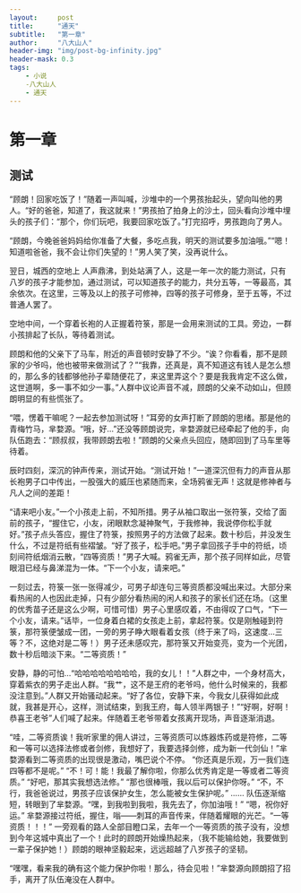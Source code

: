 ```yaml
---
layout:     post
title:      "通天"
subtitle:   "第一章"
author:     "八大山人"
header-img: "img/post-bg-infinity.jpg"
header-mask: 0.3
tags:
    - 小说
    -八大山人
    - 通天
---
```


# **第一章**

**测试**
--

“顾朗！回家吃饭了！”随着一声叫喊，沙堆中的一个男孩抬起头，望向叫他的男人。“好的爸爸，知道了，我这就来！”男孩拍了拍身上的沙土，回头看向沙堆中埋头的孩子们：“那个，你们玩吧，我要回家吃饭了。”打完招呼，男孩跑向了男人。

“顾朗，今晚爸爸妈妈给你准备了大餐，多吃点我，明天的测试要多加油哦。”“嗯！知道啦爸爸，我不会让你们失望的！”男人笑了笑，没再说什么。

翌日，城西的空地上
人声鼎沸，到处站满了人，这是一年一次的能力测试，只有八岁的孩子才能参加，通过测试，可以知道孩子的能力，共分五等，一等最高，其余依次。在这里，三等及以上的孩子可修神，四等的孩子可修身，至于五等，不过普通人罢了。

空地中间，一个穿着长袍的人正握着符箓，那是一会用来测试的工具。旁边，一群小孩排起了长队，等待着测试。

顾朗和他的父亲下了马车，附近的声音顿时安静了不少。“诶？你看看，那不是顾家的少爷吗，他也被带来做测试了？”“我靠，还真是，真不知道这有钱人是怎么想的，那么多的钱都够他孙子辈随便花了，来这里弄这个？要是我我肯定不这么做，这世道啊，多一事不如少一事。”人群中议论声音不减，顾朗的父亲不动如山，但顾朗明显的有些慌张了。

“喂，愣着干嘛呢？一起去参加测试呀！”耳旁的女声打断了顾朗的思绪。那是他的青梅竹马，芈婺源。“哦，好…”还没等顾朗说完，芈婺源就已经牵起了他的手，向队伍跑去：“顾叔叔，我带顾朗去啦！”顾朗的父亲点头回应，随即回到了马车里等待着。

辰时四刻，深沉的钟声传来，测试开始。“测试开始！”一道深沉但有力的声音从那长袍男子口中传出，一股强大的威压也紧随而来，全场鸦雀无声！这就是修神者与凡人之间的差距！

“请来吧小友。”一个小孩走上前，不知所措。男子从袖口取出一张符箓，交给了面前的孩子，“握住它，小友，闭眼默念凝神聚气，于我修神，我说停你松手就好。”孩子点头答应，握住了符箓，按照男子的方法做了起来。数十秒后，并没发生什么，不过是符纸有些褶皱。“好了孩子，松手吧。”男子拿回孩子手中的符纸，顷刻间符纸烟消云散，“四等资质！”男子大喊。鸦雀无声，那个孩子同样如此，尽管眼泪已经与鼻涕混为一体。“下一个小友，请来吧。”

一刻过去，符箓一张一张得减少，可男子却连句三等资质都没喊出来过。大部分来看热闹的人也因此走掉，只有少部分看热闹的闲人和孩子的家长们还在场。（这里的优秀苗子还是这么少啊，可惜可惜）男子心里感叹着，不由得叹了口气，“下一个小友，请来。”话毕，一位身着白裙的女孩走上前，拿起符箓。仅是刚触碰到符箓，那符箓便皱成一团，一旁的男子睁大眼看着女孩（终于来了吗，这速度…三等？不，这绝对是二等！）男子还未感叹完，那符箓又开始变亮，变为一个光团，数十秒后暗淡下来。“二等资质！”

安静，静的可怕…“哈哈哈哈哈哈哈哈，我的女儿！！”人群之中，一个身材高大，穿着紫衣的男子走出人群。“我艹，这不是王府的老爷吗，他什么时候来的，我都没注意到。”人群又开始骚动起来。“好了各位，安静下来，今我女儿获得如此成就，我甚是开心，这样，测试结束，到我王府，每人领半两银子！”“好啊，好啊！恭喜王老爷”人们喊了起来。伴随着王老爷带着女孩离开现场，声音逐渐消退。

“哇，二等资质诶！我听家里的佣人讲过，三等资质可以炼器炼药或是符修，二等和一等可以选择法修或者剑修，我想好了，我要选择剑修，成为新一代剑仙！”芈婺源看到二等资质的出现很是激动，嘴巴说个不停。
“你还真是乐观，万一我们连四等都不是呢。”
“不！可！能！我最了解你啦，你那么优秀肯定是一等或者二等资质。”
“好吧，那其实我想选法修。”
“那也很棒哦，我以后可以保护你呀。”
“不，不行，我爸爸说过，男孩子应该保护女生，怎么能被女生保护呢。”
……
队伍逐渐缩短，转眼到了芈婺源。“嘿，到我啦到我啦，我先去了，你加油哦！”
“嗯，祝你好运。”
芈婺源接过符纸，握住，嗡——刺耳的声音传来，伴随着耀眼的光芒。“一等资质！！！”
一旁观看的路人全部目瞪口呆，去年一个一等资质的孩子没有，没想到今年这城中真出了一个！此时的顾朗开始燥热起来，（我不能输给她，我要做到一辈子保护她！）顾朗的眼神坚毅起来，远远超越了八岁孩子的坚韧。

“嘿嘿，看来我的确有这个能力保护你啦！那么，待会见啦！”芈婺源向顾朗招了招手，离开了队伍淹没在人群中。
